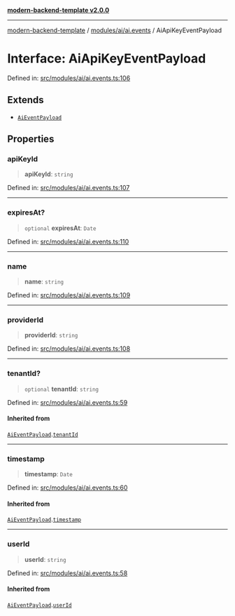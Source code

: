 [**modern-backend-template v2.0.0**](../../../../README.md)

***

[modern-backend-template](../../../../modules.md) / [modules/ai/ai.events](../README.md) / AiApiKeyEventPayload

# Interface: AiApiKeyEventPayload

Defined in: [src/modules/ai/ai.events.ts:106](https://github.com/maemreyo/saas-4cus-nodejs/blob/1a77de11cd6eaefe66c31c7f5de281673fc25ce5/src/modules/ai/ai.events.ts#L106)

## Extends

- [`AiEventPayload`](AiEventPayload.md)

## Properties

### apiKeyId

> **apiKeyId**: `string`

Defined in: [src/modules/ai/ai.events.ts:107](https://github.com/maemreyo/saas-4cus-nodejs/blob/1a77de11cd6eaefe66c31c7f5de281673fc25ce5/src/modules/ai/ai.events.ts#L107)

***

### expiresAt?

> `optional` **expiresAt**: `Date`

Defined in: [src/modules/ai/ai.events.ts:110](https://github.com/maemreyo/saas-4cus-nodejs/blob/1a77de11cd6eaefe66c31c7f5de281673fc25ce5/src/modules/ai/ai.events.ts#L110)

***

### name

> **name**: `string`

Defined in: [src/modules/ai/ai.events.ts:109](https://github.com/maemreyo/saas-4cus-nodejs/blob/1a77de11cd6eaefe66c31c7f5de281673fc25ce5/src/modules/ai/ai.events.ts#L109)

***

### providerId

> **providerId**: `string`

Defined in: [src/modules/ai/ai.events.ts:108](https://github.com/maemreyo/saas-4cus-nodejs/blob/1a77de11cd6eaefe66c31c7f5de281673fc25ce5/src/modules/ai/ai.events.ts#L108)

***

### tenantId?

> `optional` **tenantId**: `string`

Defined in: [src/modules/ai/ai.events.ts:59](https://github.com/maemreyo/saas-4cus-nodejs/blob/1a77de11cd6eaefe66c31c7f5de281673fc25ce5/src/modules/ai/ai.events.ts#L59)

#### Inherited from

[`AiEventPayload`](AiEventPayload.md).[`tenantId`](AiEventPayload.md#tenantid)

***

### timestamp

> **timestamp**: `Date`

Defined in: [src/modules/ai/ai.events.ts:60](https://github.com/maemreyo/saas-4cus-nodejs/blob/1a77de11cd6eaefe66c31c7f5de281673fc25ce5/src/modules/ai/ai.events.ts#L60)

#### Inherited from

[`AiEventPayload`](AiEventPayload.md).[`timestamp`](AiEventPayload.md#timestamp)

***

### userId

> **userId**: `string`

Defined in: [src/modules/ai/ai.events.ts:58](https://github.com/maemreyo/saas-4cus-nodejs/blob/1a77de11cd6eaefe66c31c7f5de281673fc25ce5/src/modules/ai/ai.events.ts#L58)

#### Inherited from

[`AiEventPayload`](AiEventPayload.md).[`userId`](AiEventPayload.md#userid)
